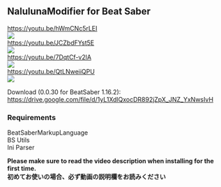 ## NalulunaModifier for Beat Saber

https://youtu.be/hWmCNc5rLEI  
[![](https://img.youtube.com/vi/hWmCNc5rLEI/0.jpg)](https://www.youtube.com/watch?v=hWmCNc5rLEI)  
https://youtu.be/JCZbdFYst5E  
[![](https://img.youtube.com/vi/JCZbdFYst5E/0.jpg)](https://www.youtube.com/watch?v=JCZbdFYst5E)  
https://youtu.be/7DqtCf-v2lA  
[![](https://img.youtube.com/vi/7DqtCf-v2lA/0.jpg)](https://www.youtube.com/watch?v=7DqtCf-v2lA)  
https://youtu.be/QtLNweiiQPU  
[![](https://img.youtube.com/vi/QtLNweiiQPU/0.jpg)](https://www.youtube.com/watch?v=QtLNweiiQPU)  
  
Download (0.0.30 for BeatSaber 1.16.2): https://drive.google.com/file/d/1yL1XdlQxocDR892jZpX_JNZ_YxNwsIvH  

### Requirements
BeatSaberMarkupLanguage  
BS Utils  
Ini Parser  

**Please make sure to read the video description when installing for the first time.**  
**初めてお使いの場合、必ず動画の説明欄をお読みください**
